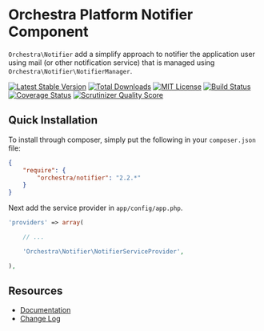 Orchestra Platform Notifier Component
==============

`Orchestra\Notifier` add a simplify approach to notifier the application user using mail (or other notification service) that is managed using `Orchestra\Notifier\NotifierManager`.

[![Latest Stable Version](https://img.shields.io/github/release/orchestral/notifier.svg?style=flat)](https://packagist.org/packages/orchestra/notifier)
[![Total Downloads](https://img.shields.io/packagist/dt/orchestra/notifier.svg?style=flat)](https://packagist.org/packages/orchestra/notifier)
[![MIT License](https://img.shields.io/packagist/l/orchestra/notifier.svg?style=flat)](https://packagist.org/packages/orchestra/notifier)
[![Build Status](https://img.shields.io/travis/orchestral/notifier/2.2.svg?style=flat)](https://travis-ci.org/orchestral/notifier)
[![Coverage Status](https://img.shields.io/coveralls/orchestral/notifier/2.2.svg?style=flat)](https://coveralls.io/r/orchestral/notifier?branch=master)
[![Scrutinizer Quality Score](https://img.shields.io/scrutinizer/g/orchestral/notifier/2.2.svg?style=flat)](https://scrutinizer-ci.com/g/orchestral/notifier/)

## Quick Installation

To install through composer, simply put the following in your `composer.json` file:

```json
{
	"require": {
		"orchestra/notifier": "2.2.*"
	}
}
```

Next add the service provider in `app/config/app.php`.

```php
'providers' => array(

	// ...

	'Orchestra\Notifier\NotifierServiceProvider',

),
```

## Resources

* [Documentation](http://orchestraplatform.com/docs/latest/components/notifier)
* [Change Log](http://orchestraplatform.com/docs/latest/components/notifier/changes#v2-2)
